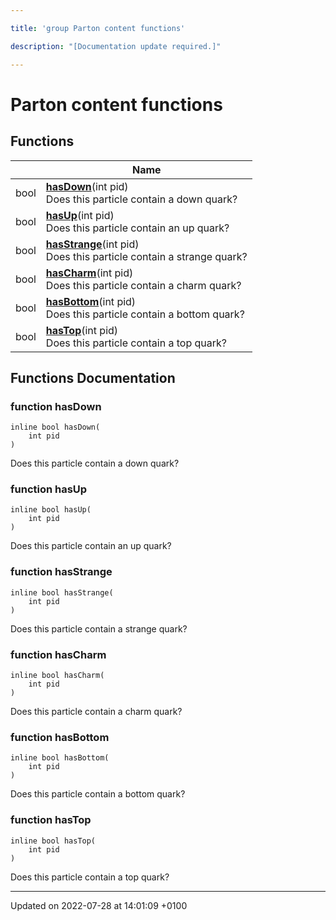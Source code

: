 ```yaml
---

title: 'group Parton content functions'

description: "[Documentation update required.]"

---
```


# Parton content functions



## Functions

|                | Name           |
| -------------- | -------------- |
| bool | **[hasDown](http://example.org/modules/group__mcutils__partoncontent/#function-hasdown)**(int pid)<br>Does this particle contain a down quark?  |
| bool | **[hasUp](http://example.org/modules/group__mcutils__partoncontent/#function-hasup)**(int pid)<br>Does this particle contain an up quark?  |
| bool | **[hasStrange](http://example.org/modules/group__mcutils__partoncontent/#function-hasstrange)**(int pid)<br>Does this particle contain a strange quark?  |
| bool | **[hasCharm](http://example.org/modules/group__mcutils__partoncontent/#function-hascharm)**(int pid)<br>Does this particle contain a charm quark?  |
| bool | **[hasBottom](http://example.org/modules/group__mcutils__partoncontent/#function-hasbottom)**(int pid)<br>Does this particle contain a bottom quark?  |
| bool | **[hasTop](http://example.org/modules/group__mcutils__partoncontent/#function-hastop)**(int pid)<br>Does this particle contain a top quark?  |


## Functions Documentation

### function hasDown

```
inline bool hasDown(
    int pid
)
```

Does this particle contain a down quark? 

### function hasUp

```
inline bool hasUp(
    int pid
)
```

Does this particle contain an up quark? 

### function hasStrange

```
inline bool hasStrange(
    int pid
)
```

Does this particle contain a strange quark? 

### function hasCharm

```
inline bool hasCharm(
    int pid
)
```

Does this particle contain a charm quark? 

### function hasBottom

```
inline bool hasBottom(
    int pid
)
```

Does this particle contain a bottom quark? 

### function hasTop

```
inline bool hasTop(
    int pid
)
```

Does this particle contain a top quark? 





-------------------------------

Updated on 2022-07-28 at 14:01:09 +0100
